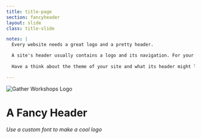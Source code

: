 ```yaml
---
title: title-page
section: fancyheader
layout: slide
class: title-slide

notes: |
  Every website needs a great logo and a pretty header.

  A site's header usually contains a logo and its navigation. For your web page, you can choose to have just a logo, or you can add some navigation too. It's up to you! We'll look at both options.
  
  Have a think about the theme of your site and what its header might look like.

---
```


![Gather Workshops Logo](/Building-the-Web/images/gw_logo.png)

# A Fancy Header

_Use a custom font to make a cool logo_
